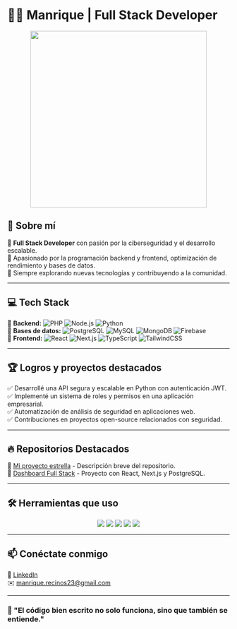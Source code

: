 # 👨‍💻 Manrique | Full Stack Developer

<p align="center">
  <img src="https://media.giphy.com/media/3o7abldj0b3rxrZUxW/giphy.gif" width="400">
</p>

## 🚀 Sobre mí  
🔹 **Full Stack Developer** con pasión por la ciberseguridad y el desarrollo escalable.  
🔹 Apasionado por la programación backend y frontend, optimización de rendimiento y bases de datos.  
🔹 Siempre explorando nuevas tecnologías y contribuyendo a la comunidad.  

---

## 💻 Tech Stack  
🔹 **Backend:** ![PHP](https://img.shields.io/badge/PHP-777BB4?style=flat&logo=php&logoColor=white) ![Node.js](https://img.shields.io/badge/Node.js-339933?style=flat&logo=nodedotjs&logoColor=white) ![Python](https://img.shields.io/badge/Java-ED8B00?style=flat&logo=java&logoColor=white)  
🔹 **Bases de datos:** ![PostgreSQL](https://img.shields.io/badge/PostgreSQL-336791?style=flat&logo=postgresql&logoColor=white) ![MySQL](https://img.shields.io/badge/MySQL-4479A1?style=flat&logo=mysql&logoColor=white) ![MongoDB](https://img.shields.io/badge/MongoDB-4EA94B?style=flat&logo=mongodb&logoColor=white) ![Firebase](https://img.shields.io/badge/Firebase-FFCA28?style=flat&logo=firebase&logoColor=white)  
🔹 **Frontend:** ![React](https://img.shields.io/badge/React-61DAFB?style=flat&logo=react&logoColor=white) ![Next.js](https://img.shields.io/badge/Next.js-000000?style=flat&logo=nextdotjs&logoColor=white) ![TypeScript](https://img.shields.io/badge/TypeScript-3178C6?style=flat&logo=typescript&logoColor=white) ![TailwindCSS](https://img.shields.io/badge/TailwindCSS-06B6D4?style=flat&logo=tailwindcss&logoColor=white)  

---

## 🏆 Logros y proyectos destacados  
✅ Desarrollé una API segura y escalable en Python con autenticación JWT.  
✅ Implementé un sistema de roles y permisos en una aplicación empresarial.  
✅ Automatización de análisis de seguridad en aplicaciones web.  
✅ Contribuciones en proyectos open-source relacionados con seguridad.  

---

## 🔥 Repositorios Destacados  
🔹 [Mi proyecto estrella](https://github.com/ManriqueRecinos/SuperMaintex) - Descripción breve del repositorio.  
🔹 [Dashboard Full Stack](https://github.com/Manrique23/fullstack-dashboard) - Proyecto con React, Next.js y PostgreSQL.  

---

## 🛠️ Herramientas que uso  
<p align="center">
  <img src="https://img.shields.io/badge/Linux-FCC624?style=for-the-badge&logo=linux&logoColor=black">
  <img src="https://img.shields.io/badge/Docker-2496ED?style=for-the-badge&logo=docker&logoColor=white">
  <img src="https://img.shields.io/badge/Git-F05032?style=for-the-badge&logo=git&logoColor=white">
  <img src="https://img.shields.io/badge/GitHub-181717?style=for-the-badge&logo=github&logoColor=white">
  <img src="https://img.shields.io/badge/VS_Code-007ACC?style=for-the-badge&logo=visualstudiocode&logoColor=white">
</p>

---

## 📫 Conéctate conmigo  
🔗 [LinkedIn](https://www.linkedin.com/in/manrique-recinos-64b772314/)  
✉️ manrique.recinos23@gmail.com  

---

### 🚀 "El código bien escrito no solo funciona, sino que también se entiende."
